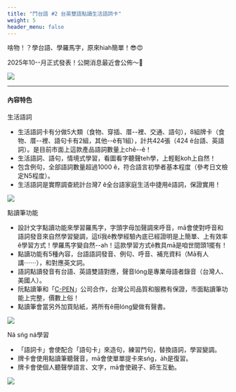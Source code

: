 ```yaml
---
title: "鬥台語 #2 台英雙語點讀生活語詞卡"
weight: 5
header_menu: false
---
```


啥物！？學台語、學羅馬字，原來hiah簡單！😎😍

2025年10--月正式發表！公開消息最近會公佈～🚀

![](images/paia2.png)

---

#### 內容特色

生活語詞
- 生活語詞卡有分做5大類（食物、穿插、厝--裡、交通、語句），8組牌卡（食物、厝--裡、語句卡有2組，其他--ê有1組），計共424張（424 ê台語、英語詞）。是目前市面上這款產品語詞數量上chē--ê！
- 生活語詞、語句，情境式學習，看圖看字聽聲teh學，上輕鬆koh上自然！
- 包含例句，全部語詞數量超過1000 ê，符合語言初學者基本程度（參考日文檢定N5程度）。
- 生活語詞是實際調查統計台灣7 ê全台語家庭生活中捷用ê語詞，保證實用！

![](images/paia2_1.jpg)

點讀筆功能
- 設計文字點讀功能來學習羅馬字，字頭字母加聲調來呼音，mā會使對呼音和語詞發音來自然學習變調，這tī我ê教學經驗內底已經證明是上簡單、上有效率ê學習方式！學羅馬字變自然--ah！這款學習方式ê教具mā是咱世間頭1擺有！
- 點讀功能有5種內容，台語語詞發音、例句、呼音、補充資料（Mā有人講⋯⋯），和對應英文詞。
- 語詞點讀發音有台語、英語雙語對應，聲音lóng是專業母語者錄音（台灣人、美國人）。
- 阮點讀筆和「[C-PEN](https://c-pen.com.tw/)」公司合作，台灣公司品質和服務有保證，市面點讀筆功能上完整，價數上俗！
- 點讀筆會當另外加買貼紙，將所有ê冊lóng變做有聲書。

![](images/paia2_2.jpg)

Ná sńg ná學習
- 「語詞卡」會使配合「語句卡」來造句，練習鬥句，替換語詞，學習變調。
- 牌卡會使用點讀筆聽聲音，mā會使單單提卡來sńg，a̍h是復習。
- 牌卡會使個人聽聲學語言、文字，mā會使親子、師生互動。

![](images/paia2_3.jpg)
